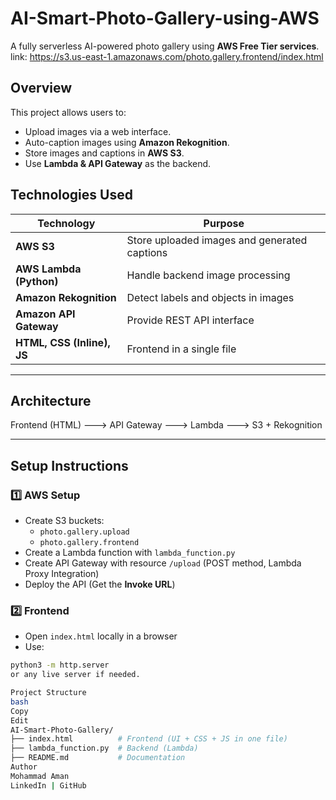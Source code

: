 # AI-Smart-Photo-Gallery-using-AWS
A fully serverless AI-powered photo gallery using **AWS Free Tier services**.
link: https://s3.us-east-1.amazonaws.com/photo.gallery.frontend/index.html

## **Overview**

This project allows users to:

- Upload images via a web interface.
- Auto-caption images using **Amazon Rekognition**.
- Store images and captions in **AWS S3**.
- Use **Lambda & API Gateway** as the backend.

## **Technologies Used**

| Technology | Purpose |
|------------|---------|
| **AWS S3** | Store uploaded images and generated captions |
| **AWS Lambda (Python)** | Handle backend image processing |
| **Amazon Rekognition** | Detect labels and objects in images |
| **Amazon API Gateway** | Provide REST API interface |
| **HTML, CSS (Inline), JS** | Frontend in a single file |

---

## **Architecture**

Frontend (HTML) ---> API Gateway ---> Lambda ---> S3 + Rekognition


---

## **Setup Instructions**

### **1️⃣ AWS Setup**

- Create S3 buckets:
    - `photo.gallery.upload`
    - `photo.gallery.frontend`
- Create a Lambda function with `lambda_function.py`
- Create API Gateway with resource `/upload` (POST method, Lambda Proxy Integration)
- Deploy the API (Get the **Invoke URL**)

### **2️⃣ Frontend**

- Open `index.html` locally in a browser  
- Use:

```bash
python3 -m http.server
or any live server if needed.

Project Structure
bash
Copy
Edit
AI-Smart-Photo-Gallery/
├── index.html          # Frontend (UI + CSS + JS in one file)
├── lambda_function.py  # Backend (Lambda)
├── README.md           # Documentation
Author
Mohammad Aman
LinkedIn | GitHub
